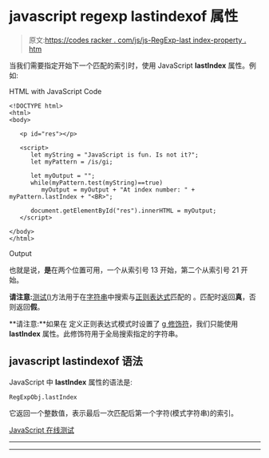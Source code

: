 # javascript regexp lastindexof 属性

> 原文:[https://codes racker . com/js/js-RegExp-last index-property . htm](https://codescracker.com/js/js-RegExp-lastIndex-property.htm)

当我们需要指定开始下一个匹配的索引时，使用 JavaScript **lastIndex** 属性。例如:

HTML with JavaScript Code

```
<!DOCTYPE html>
<html>
<body>

   <p id="res"></p>

   <script>
      let myString = "JavaScript is fun. Is not it?";
      let myPattern = /is/gi;

      let myOutput = "";
      while(myPattern.test(myString)==true)
         myOutput = myOutput + "At index number: " + myPattern.lastIndex + "<BR>";

      document.getElementById("res").innerHTML = myOutput;
   </script>

</body>
</html>
```

Output

也就是说，**是**在两个位置可用，一个从索引号 13 开始，第二个从索引号 21 开始。

**请注意:**[测试()](/js/js-RegExp-test-method.htm)方法用于在[字符串](/js/js-strings.htm)中搜索与[正则表达式](/js/js-regular-expression.htm)匹配的 。匹配时返回**真**，否则返回**假**。

**请注意:**如果在 定义正则表达式模式时设置了 [g 修饰符](/js/js-regular-expression.htm#a)，我们只能使用 **lastIndex** 属性。此修饰符用于全局搜索指定的字符串。

## javascript lastindexof 语法

JavaScript 中 **lastIndex** 属性的语法是:

```
RegExpObj.lastIndex
```

它返回一个整数值，表示最后一次匹配后第一个字符(模式字符串)的索引。

[JavaScript 在线测试](/exam/showtest.php?subid=6)

* * *

* * *